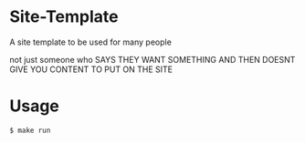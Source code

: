 # Site-Template
A site template to be used for many people

not just someone who SAYS THEY WANT SOMETHING AND THEN DOESNT GIVE YOU CONTENT TO PUT ON THE SITE



# Usage

	$ make run
